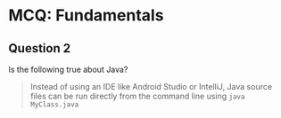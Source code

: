 # MCQ: Fundamentals

## Question 2

Is the following true about Java?

> Instead of using an IDE like Android Studio or IntelliJ, Java source files can be run directly from the command line using `java MyClass.java`
